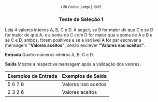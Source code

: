 <center>
	<small>URI Online Judge | 1035</small>
	<h3>Teste de Seleção 1</h3>
</center>

Leia 4 valores inteiros A, B, C e D. A seguir, se B for maior do que C e se D for maior do que A, e a soma de C com D for maior que a soma de A e B e se C e D, ambos, forem positivos e se a variável A for par escrever a mensagem **"Valores aceitos"**, senão escrever **"Valores nao aceitos"**.

**Entrada**
Quatro números inteiros A, B, C e D.

**Saída**
Mostre a respectiva mensagem após a validação dos valores.

|  Exemplos de Entrada  | Exemplos de Saída  |
| :------------ | :------------ |
| 5 6 7 8 | Valores nao aceitos |
| 2 3 2 6 | Valores aceitos |











